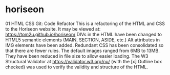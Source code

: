 # horiseon
01 HTML CSS Git: Code Refactor
This is a refactoring of the HTML and CSS to the Horiseon website.
It may be viewed at: https://tom2u.github.io/horiseon/
DIVs in the HTML have been changed to HTML5 semantic elements (MAIN, SECTION, ASIDE, etc.)
Alt attributes in IMG elements have been added.
Redundant CSS has been consolidated so that there are fewer rules.
The default images ranged from 6MB to 13MB. They have been reduced in file size to allow easier loading.
The W3 Structural Validator at https://validator.w3.org/nu/ (with the [x] Outline box checked) was used to verify the validity and structure of the HTML.
